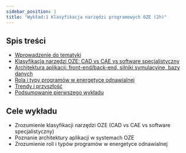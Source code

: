 ```yaml
---
sidebar_position: 1
title: "Wykład:1 Klasyfikacja narzędzi programowych OZE (2h)"
---
```

## Spis treści

- [Wprowadzenie do tematyki](./01-wprowadzenie-do-tematyki.mdx)
- [Klasyfikacja narzędzi OZE: CAD vs CAE vs software specjalistyczny](./02-klasyfikacja-narzedzi-oze.mdx)
- [Architektura aplikacji: front-end/back-end, silniki symulacyjne, bazy danych](./03-architektura-aplikacji.mdx)
- [Rola i typy programów w energetyce odnawialnej](./04-rola-i-typy-programow.mdx)
- [Trendy i przyszłość](./06-trendy-i-przyszlosc.mdx)
- [Podsumowanie pierwszego wykładu](./07-podsumowanie.mdx)

## Cele wykładu

- Zrozumienie klasyfikacji narzędzi OZE (CAD vs CAE vs software specjalistyczny)
- Poznanie architektury aplikacji w systemach OZE
- Zrozumienie roli i typów programów w energetyce odnawialnej
